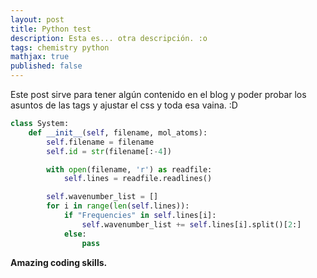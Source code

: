 ```yaml
---
layout: post
title: Python test
description: Esta es... otra descripción. :o
tags: chemistry python
mathjax: true
published: false
---
```



<div class="message">
  Este post sirve para tener algún contenido en el blog y poder probar los asuntos de las tags y ajustar el css y toda esa vaina. :D
</div>

```python
class System:
    def __init__(self, filename, mol_atoms):
        self.filename = filename
        self.id = str(filename[:-4])

        with open(filename, 'r') as readfile:
            self.lines = readfile.readlines()

        self.wavenumber_list = []
        for i in range(len(self.lines)):
            if "Frequencies" in self.lines[i]:
                self.wavenumber_list += self.lines[i].split()[2:]
            else:
                pass
```

**Amazing coding skills.**
